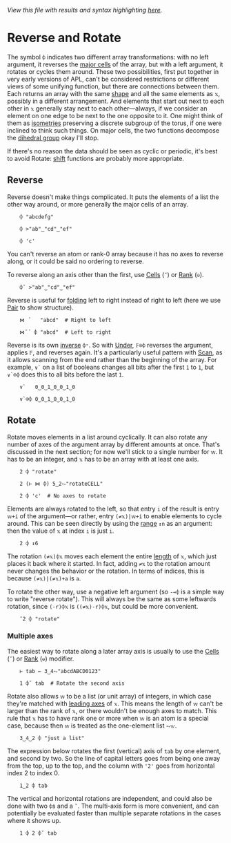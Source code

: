 *View this file with results and syntax highlighting [here](https://saltytine.github.io/BQN/doc/reverse.html).*

# Reverse and Rotate

The symbol `⌽` indicates two different array transformations: with no left argument, it reverses the [major cells](array.md#cells) of the array, but with a left argument, it rotates or cycles them around. These two possibilities, first put together in very early versions of APL, can't be considered restrictions or different views of some unifying function, but there are connections between them. Each returns an array with the same [shape](shape.md) and all the same elements as `𝕩`, possibly in a different arrangement. And elements that start out next to each other in `𝕩` generally stay next to each other—always, if we consider an element on one edge to be next to the one opposite to it. One might think of them as [isometries](https://en.wikipedia.org/wiki/Isometry) preserving a discrete subgroup of the torus, if one were inclined to think such things. On major cells, the two functions decompose the [dihedral group](https://en.wikipedia.org/wiki/Dihedral_group) okay I'll stop.

If there's no reason the data should be seen as cyclic or periodic, it's best to avoid Rotate: [shift](shift.md) functions are probably more appropriate.

## Reverse

Reverse doesn't make things complicated. It puts the elements of a list the other way around, or more generally the major cells of an array.

        ⌽ "abcdefg"

        ⌽ >"ab"‿"cd"‿"ef"

        ⌽ 'c'

You can't reverse an atom or rank-0 array because it has no axes to reverse along, or it could be said no ordering to reverse.

To reverse along an axis other than the first, use [Cells](rank.md#cells) (`˘`) or [Rank](rank.md#rank) (`⎉`).

        ⌽˘ >"ab"‿"cd"‿"ef"

Reverse is useful for [folding](fold.md) left to right instead of right to left (here we use [Pair](pair.md) to show structure).

        ⋈ ´   "abcd"  # Right to left

        ⋈˜´ ⌽ "abcd"  # Left to right

Reverse is its own [inverse](undo.md) `⌽⁼`. So with [Under](under.md), `𝔽⌾⌽` reverses the argument, applies `𝔽`, and reverses again. It's a particularly useful pattern with [Scan](scan.md), as it allows scanning from the end rather than the beginning of the array. For example, `` ∨` `` on a list of booleans changes all bits after the first `1` to `1`, but `` ∨`⌾⌽ `` does this to all bits before the last `1`.

        ∨`   0‿0‿1‿0‿0‿1‿0

        ∨`⌾⌽ 0‿0‿1‿0‿0‿1‿0

## Rotate

Rotate moves elements in a list around cyclically. It can also rotate any number of axes of the argument array by different amounts at once. That's discussed in the next section; for now we'll stick to a single number for `𝕨`. It has to be an integer, and `𝕩` has to be an array with at least one axis.

        2 ⌽ "rotate"

        2 (⊢ ⋈ ⌽) 5‿2⥊"rotateCELL"

        2 ⌽ 'c'  # No axes to rotate

Elements are always rotated to the left, so that entry `i` of the result is entry `𝕨+i` of the argument—or rather, entry `(≠𝕩)|𝕨+i` to enable elements to cycle around. This can be seen directly by using the [range](range.md) `↕n` as an argument: then the value of `𝕩` at index `i` is just `i`.

        2 ⌽ ↕6

The rotation `(≠𝕩)⌽𝕩` moves each element the entire [length](shape.md) of `𝕩`, which just places it back where it started. In fact, adding `≠𝕩` to the rotation amount never changes the behavior or the rotation. In terms of indices, this is because `(≠𝕩)|(≠𝕩)+a` is `a`.

To rotate the other way, use a negative left argument (so `-⊸⌽` is a simple way to write "reverse rotate"). This will always be the same as some leftwards rotation, since `(-r)⌽𝕩` is `((≠𝕩)-r)⌽𝕩`, but could be more convenient.

        ¯2 ⌽ "rotate"

### Multiple axes

The easiest way to rotate along a later array axis is usually to use the [Cells](rank.md#cells) (`˘`) or [Rank](rank.md#rank) (`⎉`) modifier.

        ⊢ tab ← 3‿4⥊"abcdABCD0123"

        1 ⌽˘ tab  # Rotate the second axis

Rotate also allows `𝕨` to be a list (or unit array) of integers, in which case they're matched with [leading axes](leading.md) of `𝕩`. This means the length of `𝕨` can't be larger than the rank of `𝕩`, or there wouldn't be enough axes to match. This rule that `𝕩` has to have rank one or more when `𝕨` is an atom is a special case, because then `𝕨` is treated as the one-element list `⥊𝕨`.

        3‿4‿2 ⌽ "just a list"

The expression below rotates the first (vertical) axis of `tab` by one element, and second by two. So the line of capital letters goes from being one away from the top, up to the top, and the column with `'2'` goes from horizontal index 2 to index 0.

        1‿2 ⌽ tab

The vertical and horizontal rotations are independent, and could also be done with two `⌽`s and a `˘`. The multi-axis form is more convenient, and can potentially be evaluated faster than multiple separate rotations in the cases where it shows up.

        1 ⌽ 2 ⌽˘ tab
